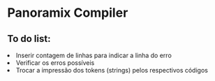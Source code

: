 <h1>Panoramix Compiler</h1>

<h2>To do list:</h2>
<u1> <li> Inserir contagem de linhas para indicar a linha do erro </li>
<li> Verificar os erros possíveis </li>
<li> Trocar a impressão dos tokens (strings) pelos respectivos códigos </li> </u1>
